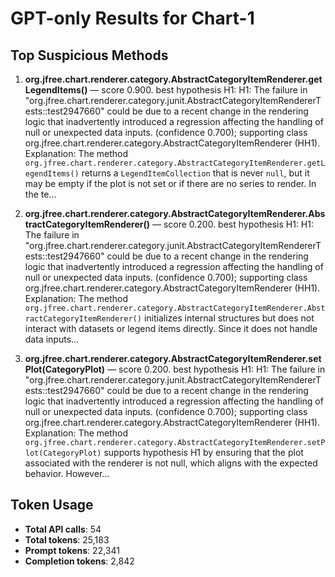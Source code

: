 # GPT-only Results for Chart-1

## Top Suspicious Methods

1. **org.jfree.chart.renderer.category.AbstractCategoryItemRenderer.getLegendItems()** — score 0.900. best hypothesis H1: H1: The failure in "org.jfree.chart.renderer.category.junit.AbstractCategoryItemRendererTests::test2947660" could be due to a recent change in the rendering logic that inadvertently introduced a regression affecting the handling of null or unexpected data inputs. (confidence 0.700); supporting class org.jfree.chart.renderer.category.AbstractCategoryItemRenderer (HH1).
    Explanation: The method `org.jfree.chart.renderer.category.AbstractCategoryItemRenderer.getLegendItems()` returns a `LegendItemCollection` that is never `null`, but it may be empty if the plot is not set or if there are no series to render. In the te...

2. **org.jfree.chart.renderer.category.AbstractCategoryItemRenderer.AbstractCategoryItemRenderer()** — score 0.200. best hypothesis H1: H1: The failure in "org.jfree.chart.renderer.category.junit.AbstractCategoryItemRendererTests::test2947660" could be due to a recent change in the rendering logic that inadvertently introduced a regression affecting the handling of null or unexpected data inputs. (confidence 0.700); supporting class org.jfree.chart.renderer.category.AbstractCategoryItemRenderer (HH1).
    Explanation: The method `org.jfree.chart.renderer.category.AbstractCategoryItemRenderer.AbstractCategoryItemRenderer()` initializes internal structures but does not interact with datasets or legend items directly. Since it does not handle data inputs...

3. **org.jfree.chart.renderer.category.AbstractCategoryItemRenderer.setPlot(CategoryPlot)** — score 0.200. best hypothesis H1: H1: The failure in "org.jfree.chart.renderer.category.junit.AbstractCategoryItemRendererTests::test2947660" could be due to a recent change in the rendering logic that inadvertently introduced a regression affecting the handling of null or unexpected data inputs. (confidence 0.700); supporting class org.jfree.chart.renderer.category.AbstractCategoryItemRenderer (HH1).
    Explanation: The method `org.jfree.chart.renderer.category.AbstractCategoryItemRenderer.setPlot(CategoryPlot)` supports hypothesis H1 by ensuring that the plot associated with the renderer is not null, which aligns with the expected behavior. However...


## Token Usage

- **Total API calls**: 54
- **Total tokens**: 25,183
- **Prompt tokens**: 22,341
- **Completion tokens**: 2,842
